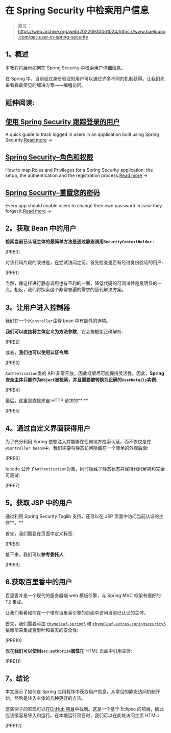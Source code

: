 # 在 Spring Security 中检索用户信息

> 原文：<https://web.archive.org/web/20220930061024/https://www.baeldung.com/get-user-in-spring-security>

## **1。概述**

本教程将展示如何在 Spring Security 中检索用户详细信息。

在 Spring 中，当前经过身份验证的用户可以通过许多不同的机制获得。让我们先来看看最常见的解决方案——编程访问。

## 延伸阅读:

## [使用 Spring Security 跟踪登录的用户](/web/20220707143845/https://www.baeldung.com/spring-security-track-logged-in-users)

A quick guide to track logged in users in an application built using Spring Security.[Read more](/web/20220707143845/https://www.baeldung.com/spring-security-track-logged-in-users) →

## [Spring Security–角色和权限](/web/20220707143845/https://www.baeldung.com/role-and-privilege-for-spring-security-registration)

How to map Roles and Privileges for a Spring Security application: the setup, the authentication and the registration process.[Read more](/web/20220707143845/https://www.baeldung.com/role-and-privilege-for-spring-security-registration) →

## [Spring Security–重置您的密码](/web/20220707143845/https://www.baeldung.com/spring-security-registration-i-forgot-my-password)

Every app should enable users to change their own password in case they forget it.[Read more](/web/20220707143845/https://www.baeldung.com/spring-security-registration-i-forgot-my-password) →

## **2。获取 Bean 中的用户**

**检索当前已认证主体的最简单方法是通过静态调用`SecurityContextHolder`** :

[PRE0]

对该代码片段的改进是，在尝试访问之前，首先检查是否有经过身份验证的用户:

[PRE1]

当然，像这样进行静态调用也有不利的一面，降低代码的可测试性是最明显的一点。相反，我们将探索这个非常普遍的需求的替代解决方案。

## **3。让用户进入控制器**

我们在一个`@Controller`注释 bean 中有额外的选项。

**我们可以直接将主体定义为方法参数**，它会被框架正确解析:

[PRE2]

或者，**我们也可以使用认证令牌**:

[PRE3]

`Authentication`类的 API 非常开放，因此框架尽可能保持灵活性。因此，**Spring 安全主体只能作为`Object`被检索，并且需要被转换为正确的`UserDetails`实例**:

[PRE4]

最后，这里是直接来自 HTTP 请求的**:**

[PRE5]

## **4。通过自定义界面获得用户**

为了充分利用 Spring 依赖注入并能够在任何地方检索认证，而不仅仅是在`@Controller beans`中，我们需要将静态访问隐藏在一个简单的外观后面:

[PRE6]

facade 公开了`Authentication`对象，同时隐藏了静态状态并保持代码解耦和完全可测试:

[PRE7]

## **5。获取 JSP 中的用户**

通过利用 Spring Security Taglib 支持，还可以在 JSP 页面中访问当前认证的主体**。**

首先，我们需要在页面中定义标签:

[PRE8]

接下来，我们可以**参考委托人**:

[PRE9]

## 6.获取百里香中的用户

百里香叶是一个现代的服务器端 web 模板引擎，与 Spring MVC 框架有很好的 T2 集成。

让我们看看如何在一个带有百里香引擎的页面中访问当前已认证的主体。

首先，我们需要添加 [`thymeleaf-spring5`](https://web.archive.org/web/20220707143845/https://search.maven.org/search?q=a:thymeleaf-spring5) 和 [`thymeleaf-extras-springsecurity5`](https://web.archive.org/web/20220707143845/https://search.maven.org/search?q=a:thymeleaf-extras-springsecurity5) 依赖项来集成百里叶和春天的安全性:

[PRE10]

现在**我们可以使用`sec:authorize`属性**在 HTML 页面中引用主体:

[PRE11]

## **7。结论**

本文展示了如何在 Spring 应用程序中获取用户信息，从常见的静态访问机制开始，然后是注入主体的几种更好的方法。

这些例子的实现可以在[GitHub 项目](https://web.archive.org/web/20220707143845/https://github.com/eugenp/tutorials/tree/master/spring-security-modules/spring-security-web-rest-custom "Spring Security User retrieval example project")中找到。这是一个基于 Eclipse 的项目，因此应该很容易导入和运行。在本地运行项目时，我们可以在此处访问主页 HTML:

[PRE12]